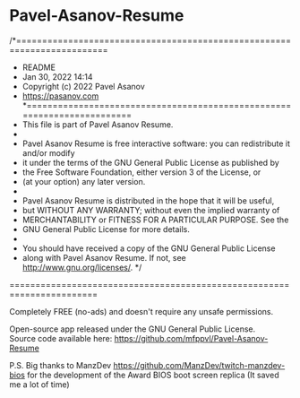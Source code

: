 # Pavel-Asanov-Resume
/*========================================================================
 * README
 * Jan 30, 2022 14:14 
 * Copyright (c) 2022 Pavel Asanov
 * https://pasanov.com
 *========================================================================
 *    This file is part of Pavel Asanov Resume.
 *
 *    Pavel Asanov Resume is free interactive software: you can redistribute it and/or modify
 *    it under the terms of the GNU General Public License as published by
 *    the Free Software Foundation, either version 3 of the License, or
 *    (at your option) any later version.
 *
 *    Pavel Asanov Resume is distributed in the hope that it will be useful,
 *    but WITHOUT ANY WARRANTY; without even the implied warranty of
 *    MERCHANTABILITY or FITNESS FOR A PARTICULAR PURPOSE.  See the
 *    GNU General Public License for more details.
 *
 *    You should have received a copy of the GNU General Public License
 *    along with Pavel Asanov Resume.  If not, see <http://www.gnu.org/licenses/>.
 */

=======================================================================

Completely FREE (no-ads) and doesn't require any unsafe permissions.

Open-source app released under the GNU General Public License.  
Source code available here:  https://github.com/mfppvl/Pavel-Asanov-Resume

P.S. Big thanks to ManzDev https://github.com/ManzDev/twitch-manzdev-bios for the development of the Award BIOS boot screen replica <award-boot></award-boot> (It saved me a lot of time)
